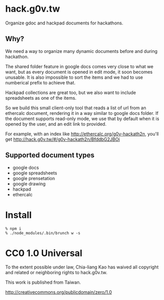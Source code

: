 hack.g0v.tw
===========

Organize gdoc and hackpad documents for hackathons.

## Why?

We need a way to organize many dynamic documents before and during hackathon.

The shared folder feature in google docs comes very close to what we want, but as every document is opened in edit mode, it soon becomes unusable.  It is also impossible to sort the items and we had to use numberical prefix to achieve that.

Hackpad collections are great too, but we also want to include spreadsheets as one of the items.

So we build this small client-only tool that reads a list of url from an ethercalc document, rendering it in a way similar to google docs folder.  If the document supports read-only mode, we use that by default when it is opened by the user, and an edit link to provided.

For example, with an index like http://ethercalc.org/g0v-hackath2n, you'll get http://hack.g0v.tw/#/g0v-hackath2n/BfddbG2JBOi

## Supported document types

* google docs
* google spreadsheets
* google prensetation
* google drawing
* hackpad
* ethercalc

# Install

    % npm i
    % ./node_modules/.bin/brunch w -s

# CC0 1.0 Universal

To the extent possible under law, Chia-liang Kao has waived all copyright
and related or neighboring rights to hack.g0v.tw.

This work is published from Taiwan.

http://creativecommons.org/publicdomain/zero/1.0
